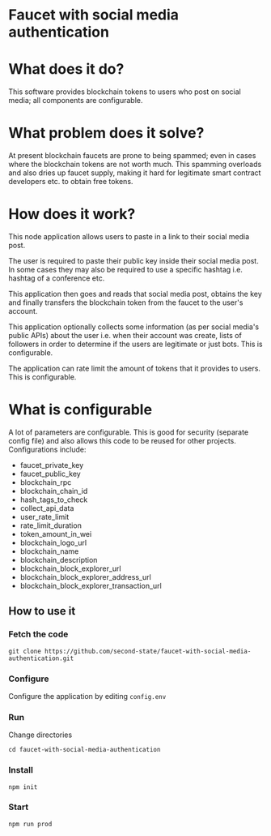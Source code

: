 # Faucet with social media authentication

# What does it do?

This software provides blockchain tokens to users who post on social media; all components are configurable.

# What problem does it solve?

At present blockchain faucets are prone to being spammed; even in cases where the blockchain tokens are not worth much. This spamming overloads and also dries up faucet supply, making it hard for legitimate smart contract developers etc. to obtain free tokens.

# How does it work?

This node application allows users to paste in a link to their social media post. 

The user is required to paste their public key inside their social media post. In some cases they may also be required to use a specific hashtag i.e. hashtag of a conference etc. 

This application then goes and reads that social media post, obtains the key and finally transfers the blockchain token from the faucet to the user's account.

This application optionally collects some information (as per social media's public APIs) about the user i.e. when their account was create, lists of followers in order to determine if the users are legitimate or just bots. This is configurable.

The application can rate limit the amount of tokens that it provides to users. This is configurable.

# What is configurable
A lot of parameters are configurable. This is good for security (separate config file) and also allows this code to be reused for other projects. Configurations include:
- faucet_private_key
- faucet_public_key
- blockchain_rpc
- blockchain_chain_id
- hash_tags_to_check
- collect_api_data
- user_rate_limit
- rate_limit_duration
- token_amount_in_wei
- blockchain_logo_url
- blockchain_name
- blockchain_description
- blockchain_block_explorer_url
- blockchain_block_explorer_address_url
- blockchain_block_explorer_transaction_url

## How to use it

### Fetch the code

```
git clone https://github.com/second-state/faucet-with-social-media-authentication.git
```

### Configure 

Configure the application by editing `config.env`

### Run 

Change directories

```
cd faucet-with-social-media-authentication
```

### Install

```
npm init
```

### Start

```
npm run prod
```

